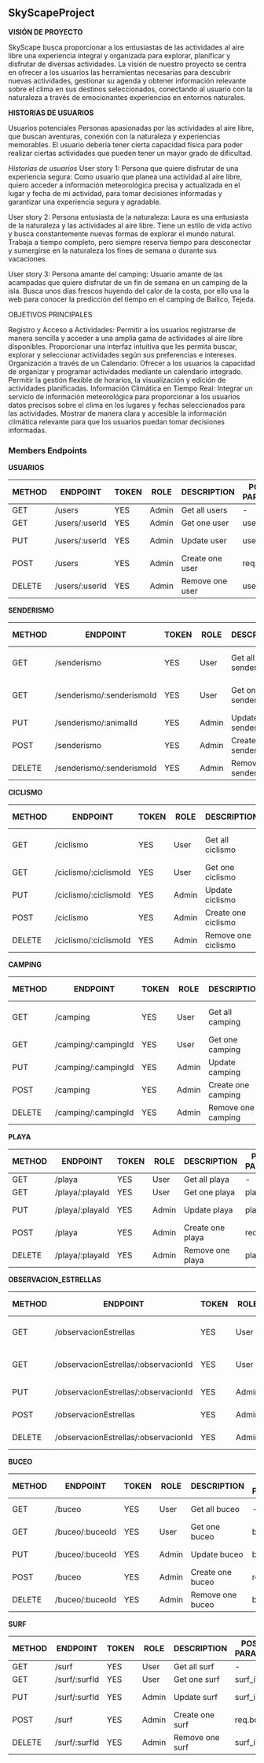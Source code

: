 ## SkyScapeProject

**VISIÓN DE PROYECTO**

SkyScape busca proporcionar a los entusiastas de las actividades al aire libre una experiencia integral y organizada para explorar, planificar y disfrutar de diversas actividades. La visión de nuestro proyecto se centra en ofrecer a los usuarios las herramientas necesarias para descubrir nuevas actividades, gestionar su agenda y obtener información relevante sobre el clima en sus destinos seleccionados, conectando al usuario con la naturaleza a través de emocionantes experiencias en entornos naturales. 

**HISTORIAS DE USUARIOS**

Usuarios potenciales
Personas apasionadas por las actividades al aire libre, que buscan aventuras, conexión con la naturaleza y experiencias memorables. El usuario debería tener cierta capacidad física para poder realizar ciertas actividades que pueden tener un mayor grado de dificultad.


*Historias de usuarios*
User story 1:
Persona que quiere disfrutar de una experiencia segura:
Como usuario que planea una actividad al aire libre, quiero acceder a información meteorológica precisa y actualizada en el lugar y fecha de mi actividad, para tomar decisiones informadas y garantizar una experiencia segura y agradable.

User story 2:
Persona entusiasta de la naturaleza:
Laura es una entusiasta de la naturaleza y las actividades al aire libre. Tiene un estilo de vida activo y busca constantemente nuevas formas de explorar el mundo natural. Trabaja a tiempo completo, pero siempre reserva tiempo para desconectar y sumergirse en la naturaleza los fines de semana o durante sus vacaciones.

User story 3:
Persona amante del camping:
Usuario amante de las acampadas que quiere disfrutar de  un fin de semana en un camping de la isla. Busca unos días frescos huyendo del calor de la costa, por ello usa la web para conocer la predicción del tiempo en el camping de Bailico, Tejeda.

OBJETIVOS PRINCIPALES

Registro y Acceso a Actividades:
Permitir a los usuarios registrarse de manera sencilla y acceder a una amplia gama de actividades al aire libre disponibles.
Proporcionar una interfaz intuitiva que les permita buscar, explorar y seleccionar actividades según sus preferencias e intereses.
Organización a través de un Calendario:
Ofrecer a los usuarios la capacidad de organizar y programar actividades mediante un calendario integrado.
Permitir la gestión flexible de horarios, la visualización y edición de actividades planificadas.
Información Climática en Tiempo Real:
Integrar un servicio de información meteorológica para proporcionar a los usuarios datos precisos sobre el clima en los lugares y fechas seleccionados para las actividades.
Mostrar de manera clara y accesible la información climática relevante para que los usuarios puedan tomar decisiones informadas.

### Members Endpoints
**USUARIOS**

| METHOD | ENDPOINT                  | TOKEN | ROLE  | DESCRIPTION                  | POST PARAMS                | RETURNS                              |
| ------ | ------------------------- | ----- | ----- | ---------------------------- | -------------------------- | ------------------------------------ |
| GET    | /users                  | YES   | Admin | Get all users                  | -                          | [{ user }]                           |
| GET    | /users/:userId          | YES   | Admin | Get one user                   | user_id                    | { user }                             |
| PUT    | /users/:userId          | YES   | Admin | Update user                    | user_id                    | "User updated"                       |
| POST   | /users                  | YES   | Admin | Create one user                | req.body                   | "User created"                       |
| DELETE | /users/:userId          | YES   | Admin | Remove one user                | user_id                    | "User deleted"                       |

**SENDERISMO**

| METHOD | ENDPOINT                  | TOKEN | ROLE  | DESCRIPTION                  | POST PARAMS                | RETURNS                              |
| ------ | ------------------------- | ----- | ----- | ---------------------------- | -------------------------- | ------------------------------------ |
| GET    | /senderismo               | YES   | User  | Get all senderismo           | -                          | [{ senderismo }]                     |  
| GET    | /senderismo/:senderismoId | YES   | User  | Get one senderismo           | senderismo_id              | { senderismo }                       |
| PUT    | /senderismo/:animalId     | YES   | Admin | Update senderismo            | senderismo_id              | "senderismo updated"                 |
| POST   | /senderismo               | YES   | Admin | Create one senderismo        | req.body                   | "senderismo created"                 |
| DELETE | /senderismo/:senderismoId | YES   | Admin | Remove one senderismo        | senderismo_id              | "senderismo deleted"                 |

**CICLISMO**

| METHOD | ENDPOINT                  | TOKEN | ROLE  | DESCRIPTION                  | POST PARAMS                | RETURNS                              |
| ------ | ------------------------- | ----- | ----- | ---------------------------- | -------------------------- | ------------------------------------ |
| GET    | /ciclismo                 | YES   | User  | Get all ciclismo             | -                          | [{ ciclismo }]                       |  
| GET    | /ciclismo/:ciclismoId     | YES   | User  | Get one ciclismo             | ciclismo_id                | { ciclismo }                         |
| PUT    | /ciclismo/:ciclismoId     | YES   | Admin | Update ciclismo              | ciclismo_id                | "ciclismo updated"                   |
| POST   | /ciclismo                 | YES   | Admin | Create one ciclismo          | req.body                   | "ciclismo created"                   |
| DELETE | /ciclismo/:ciclismoId     | YES   | Admin | Remove one ciclismo          | ciclismo_id                | "ciclismo deleted"                   |

**CAMPING**

| METHOD | ENDPOINT                  | TOKEN | ROLE  | DESCRIPTION                  | POST PARAMS                | RETURNS                              |
| ------ | ------------------------- | ----- | ----- | ---------------------------- | -------------------------- | ------------------------------------ |
| GET    | /camping                  | YES   | User  | Get all camping              | -                          | [{ camping }]                        |  
| GET    | /camping/:campingId       | YES   | User  | Get one camping              | camping_id                 | { camping }                          |
| PUT    | /camping/:campingId       | YES   | Admin | Update camping               | camping_id                 | "camping updated"                    |
| POST   | /camping                  | YES   | Admin | Create one camping           | req.body                   | "camping created"                    |
| DELETE | /camping/:campingId       | YES   | Admin | Remove one camping           | camping_id                 | "camping deleted"                    |

**PLAYA**

| METHOD | ENDPOINT                  | TOKEN | ROLE  | DESCRIPTION                  | POST PARAMS                | RETURNS                              |
| ------ | ------------------------- | ----- | ----- | ---------------------------- | -------------------------- | ------------------------------------ |
| GET    | /playa                    | YES   | User  | Get all playa                | -                          | [{ playa }]                          |  
| GET    | /playa/:playaId           | YES   | User  | Get one playa                | playa_id                   | { playa }                            |
| PUT    | /playa/:playaId           | YES   | Admin | Update playa                 | playa_id                   | "playa updated"                      |
| POST   | /playa                    | YES   | Admin | Create one playa             | req.body                   | "playa created"                      |
| DELETE | /playa/:playaId           | YES   | Admin | Remove one playa             | playa_id                   | "playa deleted"                      |

**OBSERVACION_ESTRELLAS**

| METHOD | ENDPOINT                           | TOKEN | ROLE  | DESCRIPTION                         | POST PARAMS                | RETURNS                                    |
| ------ | ---------------------------------- | ----- | ----- | ----------------------------------- | -------------------------- | ------------------------------------------ |
| GET    | /observacionEstrellas               | YES   | User  | Get all observacionEstrellas       | -                          | [{ observacionEstrellas }]                  |  
| GET    | /observacionEstrellas/:observacionId| YES  | User  | Get one observacionEstrellas        | observacion_id             | { observacionEstrellas }                    |
| PUT    | /observacionEstrellas/:observacionId| YES  | Admin | Update observacionEstrellas         | observacion_id             | "observacionEstrellas updated"              |
| POST   | /observacionEstrellas               | YES   | Admin | Create one observacionEstrellas    | req.body                   | "observacionEstrellas created"              |
| DELETE | /observacionEstrellas/:observacionId| YES  | Admin | Remove one observacionEstrellas     | observacion_id             | "observacionEstrellas deleted"              |

**BUCEO**

| METHOD | ENDPOINT            | TOKEN | ROLE  | DESCRIPTION                  | POST PARAMS        | RETURNS                |
| ------ | ------------------- | ----- | ----- | ---------------------------- | ------------------ | ---------------------- |
| GET    | /buceo              | YES   | User  | Get all buceo                | -                  | [{ buceo }]            |  
| GET    | /buceo/:buceoId     | YES   | User  | Get one buceo                | buceo_id           | { buceo }              |
| PUT    | /buceo/:buceoId     | YES   | Admin | Update buceo                 | buceo_id           | "buceo updated"        |
| POST   | /buceo              | YES   | Admin | Create one buceo             | req.body           | "buceo created"        |
| DELETE | /buceo/:buceoId     | YES   | Admin | Remove one buceo             | buceo_id           | "buceo deleted"        |

**SURF**

| METHOD | ENDPOINT          | TOKEN | ROLE  | DESCRIPTION                | POST PARAMS        | RETURNS              |
| ------ | ----------------- | ----- | ----- | -------------------------- | ------------------ | -------------------- |
| GET    | /surf            | YES   | User   | Get all surf               | -                  | [{ surf }]           |  
| GET    | /surf/:surfId    | YES   | User   | Get one surf               | surf_id            | { surf }             |
| PUT    | /surf/:surfId    | YES   | Admin  | Update surf                | surf_id            | "surf updated"       |
| POST   | /surf            | YES   | Admin  | Create one surf            | req.body           | "surf created"       |
| DELETE | /surf/:surfId    | YES   | Admin  | Remove one surf            | surf_id            | "surf deleted"       |




